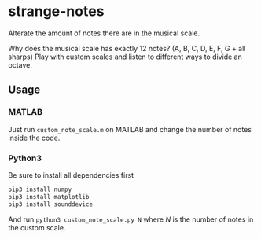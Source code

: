 # strange-notes
Alterate the amount of notes there are in the musical scale.

Why does the musical scale has exactly 12 notes? (A, B, C, D, E, F, G + all sharps)
Play with custom scales and listen to different ways to divide an octave.

## Usage
### MATLAB
Just run `custom_note_scale.m` on MATLAB and change the number of notes inside the code.

### Python3
Be sure to install all dependencies first
~~~bash
pip3 install numpy
pip3 install matplotlib
pip3 install sounddevice
~~~
And run `python3 custom_note_scale.py N` where _N_ is the number of notes in the custom scale.
